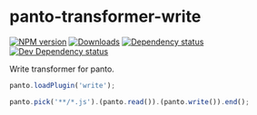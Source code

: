# panto-transformer-write
[![NPM version][npm-image]][npm-url] [![Downloads][downloads-image]][npm-url] [![Dependency status][david-dm-image]][david-dm-url] [![Dev Dependency status][david-dm-dev-image]][david-dm-dev-url]

Write transformer for panto.

```js
panto.loadPlugin('write');

panto.pick('**/*.js').(panto.read()).(panto.write()).end();
```

[npm-url]: https://npmjs.org/package/panto-transformer-write
[downloads-image]: http://img.shields.io/npm/dm/panto-transformer-write.svg
[npm-image]: http://img.shields.io/npm/v/panto-transformer-write.svg
[david-dm-url]:https://david-dm.org/panto/panto-transformer-write
[david-dm-image]:https://david-dm.org/panto/panto-transformer-write.svg
[david-dm-dev-url]:https://david-dm.org/panto/panto-transformer-write#info=devDependencies
[david-dm-dev-image]:https://david-dm.org/panto/panto-transformer-write/dev-status.svg
